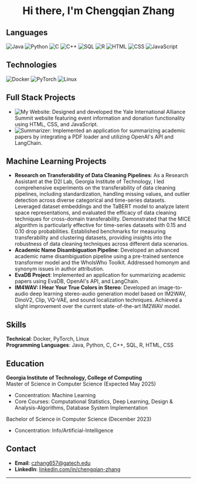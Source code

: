 <h1 align="center">Hi there, I'm Chengqian Zhang</h1>

## Languages
![Java](https://img.shields.io/badge/-Java-000?&logo=Java&logoColor=007396)
![Python](https://img.shields.io/badge/-Python-000?&logo=Python)
![C](https://img.shields.io/badge/-C-000?&logo=C)
![C++](https://img.shields.io/badge/-C++-000?&logo=C%2B%2B&logoColor=00599C)
![SQL](https://img.shields.io/badge/-SQL-000?&logo=MySQL)
![R](https://img.shields.io/badge/-R-000?&logo=R)
![HTML](https://img.shields.io/badge/-HTML-000?&logo=HTML5)
![CSS](https://img.shields.io/badge/-CSS-000?&logo=CSS3)
![JavaScript](https://img.shields.io/badge/-JavaScript-000?&logo=JavaScript)

## Technologies
![Docker](https://img.shields.io/badge/-Docker-000?&logo=Docker)
![PyTorch](https://img.shields.io/badge/-PyTorch-000?&logo=PyTorch)
![Linux](https://img.shields.io/badge/-Linux-000?&logo=Linux)

## Full Stack Projects
- ![My Website](https://img.shields.io/badge/-My%20Website-000?&logo=HTML5): Designed and developed the Yale International Alliance Summit website featuring event information and donation functionality using HTML, CSS, and JavaScript.
- ![Summarizer](https://img.shields.io/badge/-Summarizer-000?&logo=Markdown): Implemented an application for summarizing academic papers by integrating a PDF loader and utilizing OpenAI's API and LangChain.


## Machine Learning Projects
- **Research on Transferability of Data Cleaning Pipelines**: As a Research Assistant at the D2I Lab, Georgia Institute of Technology, I led comprehensive experiments on the transferability of data cleaning pipelines, including standardization, handling missing values, and outlier detection across diverse categorical and time-series datasets. Leveraged dataset embeddings and the TaBERT model to analyze latent space representations, and evaluated the efficacy of data cleaning techniques for cross-domain transferability. Demonstrated that the MICE algorithm is particularly effective for time-series datasets with 0.15 and 0.10 drop probabilities. Established benchmarks for measuring transferability and clustering datasets, providing insights into the robustness of data cleaning techniques across different data scenarios.
- **Academic Name Disambiguation Pipeline**: Developed an advanced academic name disambiguation pipeline using a pre-trained sentence transformer model and the WhoIsWho Toolkit. Addressed homonym and synonym issues in author attribution.
- **EvaDB Project**: Implemented an application for summarizing academic papers using EvaDB, OpenAI's API, and LangChain.
- **IM4WAV: I Hear Your True Colors in Stereo**: Developed an image-to-audio deep learning stereo-audio generation model based on IM2WAV, DinoV2, Clip, VQ-VAE, and sound localization techniques. Achieved a slight improvement over the current state-of-the-art IM2WAV model.



## Skills
**Technical**: Docker, PyTorch, Linux  
**Programming Languages**: Java, Python, C, C++, SQL, R, HTML, CSS

## Education
**Georgia Institute of Technology, College of Computing**  
Master of Science in Computer Science (Expected May 2025)  
- Concentration: Machine Learning  
- Core Courses: Computational Statistics, Deep Learning, Design & Analysis-Algorithms, Database System Implementation  

Bachelor of Science in Computer Science (December 2023)  
- Concentration: Info/Artificial-Intelligence  

## Contact
- **Email**: [czhang657@gatech.edu](mailto:czhang657@gatech.edu)
- **LinkedIn**: [linkedin.com/in/chengqian-zhang](https://www.linkedin.com/in/chengqian-zhang)

---

